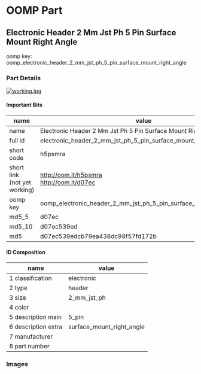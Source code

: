 # OOMP Part  
## Electronic Header 2 Mm Jst Ph 5 Pin Surface Mount Right Angle  
  
oomp key: oomp_electronic_header_2_mm_jst_ph_5_pin_surface_mount_right_angle  
  
### Part Details  
  
[![working.jpg](working_600.jpg)](working.jpg)  
  
#### Important Bits  
| name | value | 
| --- | --- | 
| name | Electronic Header 2 Mm Jst Ph 5 Pin Surface Mount Right Angle | 
| full id | electronic_header_2_mm_jst_ph_5_pin_surface_mount_right_angle | 
| short code | h5psmra | 
| short link<br>(not yet working) | http://oom.lt/h5psmra<br>http://oom.lt/d07ec | 
| oomp key | oomp_electronic_header_2_mm_jst_ph_5_pin_surface_mount_right_angle | 
| md5_5 | d07ec | 
| md5_10 | d07ec539ed | 
| md5 | d07ec539edcb79ea438dc98f57fd172b | 
#### ID Composition  
| name | value | 
| --- | --- | 
| 1 classification | electronic | 
| 2 type | header | 
| 3 size | 2_mm_jst_ph | 
| 4 color |  | 
| 5 description main | 5_pin | 
| 6 description extra | surface_mount_right_angle | 
| 7 manufacturer |  | 
| 8 part number |  | 
### Images  

